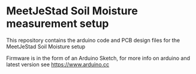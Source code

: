 MeetJeStad Soil Moisture measurement setup
==========================================

This repository contains the arduino code and PCB design files for the MeetJeStad Soil Moisture setup 

Firmware is in the form of an Arduino Sketch, for more info on arduino and latest version see  https://www.arduino.cc